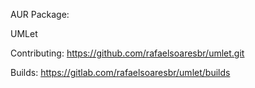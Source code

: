 AUR Package:


UMLet

Contributing: https://github.com/rafaelsoaresbr/umlet.git

Builds: https://gitlab.com/rafaelsoaresbr/umlet/builds
